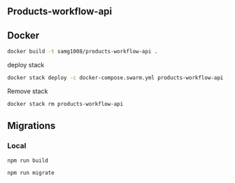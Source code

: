 ## Products-workflow-api

## Docker

```bash
docker build -t samg1008/products-workflow-api .
```

deploy stack

```bash
docker stack deploy -c docker-compose.swarm.yml products-workflow-api --with-registry-auth
```

Remove stack

```bash
docker stack rm products-workflow-api
```

## Migrations

### Local

```bash
npm run build
```

```bash
npm run migrate
```
